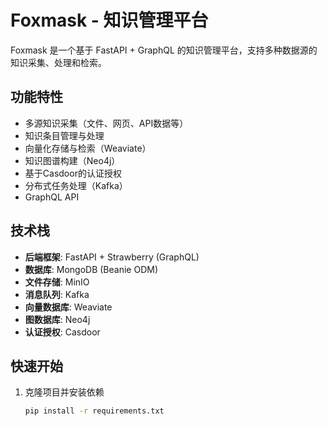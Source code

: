 # Foxmask - 知识管理平台

Foxmask 是一个基于 FastAPI + GraphQL 的知识管理平台，支持多种数据源的知识采集、处理和检索。

## 功能特性

- 多源知识采集（文件、网页、API数据等）
- 知识条目管理与处理
- 向量化存储与检索（Weaviate）
- 知识图谱构建（Neo4j）
- 基于Casdoor的认证授权
- 分布式任务处理（Kafka）
- GraphQL API

## 技术栈

- **后端框架**: FastAPI + Strawberry (GraphQL)
- **数据库**: MongoDB (Beanie ODM)
- **文件存储**: MinIO
- **消息队列**: Kafka
- **向量数据库**: Weaviate
- **图数据库**: Neo4j
- **认证授权**: Casdoor

## 快速开始

1. 克隆项目并安装依赖
   ```bash
   pip install -r requirements.txt